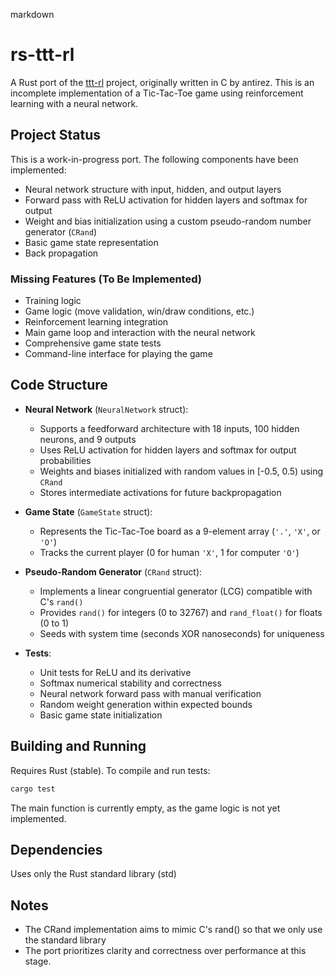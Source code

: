 markdown

# rs-ttt-rl

A Rust port of the [ttt-rl](https://github.com/antirez/ttt-rl) project, originally written in C by antirez. This is an incomplete implementation of a Tic-Tac-Toe game using reinforcement learning with a neural network.

## Project Status

This is a work-in-progress port. The following components have been implemented:

- Neural network structure with input, hidden, and output layers
- Forward pass with ReLU activation for hidden layers and softmax for output
- Weight and bias initialization using a custom pseudo-random number generator (`CRand`)
- Basic game state representation
- Back propagation

### Missing Features (To Be Implemented)

- Training logic
- Game logic (move validation, win/draw conditions, etc.)
- Reinforcement learning integration
- Main game loop and interaction with the neural network
- Comprehensive game state tests
- Command-line interface for playing the game

## Code Structure

- **Neural Network** (`NeuralNetwork` struct):
  - Supports a feedforward architecture with 18 inputs, 100 hidden neurons, and 9 outputs
  - Uses ReLU activation for hidden layers and softmax for output probabilities
  - Weights and biases initialized with random values in [-0.5, 0.5) using `CRand`
  - Stores intermediate activations for future backpropagation

- **Game State** (`GameState` struct):
  - Represents the Tic-Tac-Toe board as a 9-element array (`'.'`, `'X'`, or `'O'`)
  - Tracks the current player (0 for human `'X'`, 1 for computer `'O'`)

- **Pseudo-Random Generator** (`CRand` struct):
  - Implements a linear congruential generator (LCG) compatible with C's `rand()`
  - Provides `rand()` for integers (0 to 32767) and `rand_float()` for floats (0 to 1)
  - Seeds with system time (seconds XOR nanoseconds) for uniqueness

- **Tests**:
  - Unit tests for ReLU and its derivative
  - Softmax numerical stability and correctness
  - Neural network forward pass with manual verification
  - Random weight generation within expected bounds
  - Basic game state initialization

## Building and Running

Requires Rust (stable). To compile and run tests:

```bash
cargo test
```

The main function is currently empty, as the game logic is not yet implemented.

## Dependencies

Uses only the Rust standard library (std)

## Notes

- The CRand implementation aims to mimic C's rand() so that we only use the standard library
- The port prioritizes clarity and correctness over performance at this stage.